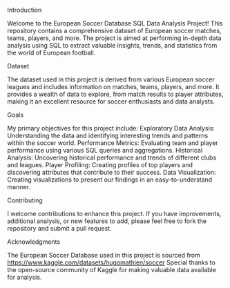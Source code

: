 Introduction

Welcome to the European Soccer Database SQL Data Analysis Project! 
This repository contains a comprehensive dataset of European soccer matches, teams, players, and more. 
The project is aimed at performing in-depth data analysis using SQL to extract valuable insights, trends, 
and statistics from the world of European football.

Dataset

The dataset used in this project is derived from various European soccer leagues and includes information on 
matches, teams, players, and more. It provides a wealth of data to explore, from match results to player attributes,
making it an excellent resource for soccer enthusiasts and data analysts.

Goals

My primary objectives for this project include:
Exploratory Data Analysis: Understanding the data and identifying interesting trends and patterns within the soccer world.
Performance Metrics: Evaluating team and player performance using various SQL queries and aggregations.
Historical Analysis: Uncovering historical performance and trends of different clubs and leagues.
Player Profiling: Creating profiles of top players and discovering attributes that contribute to their success.
Data Visualization: Creating visualizations to present our findings in an easy-to-understand manner.

Contributing

I welcome contributions to enhance this project. If you have improvements, additional analysis, or new features to add,
please feel free to fork the repository and submit a pull request.

Acknowledgments

The European Soccer Database used in this project is sourced from https://www.kaggle.com/datasets/hugomathien/soccer
Special thanks to the open-source community of Kaggle for making valuable data available for analysis.

